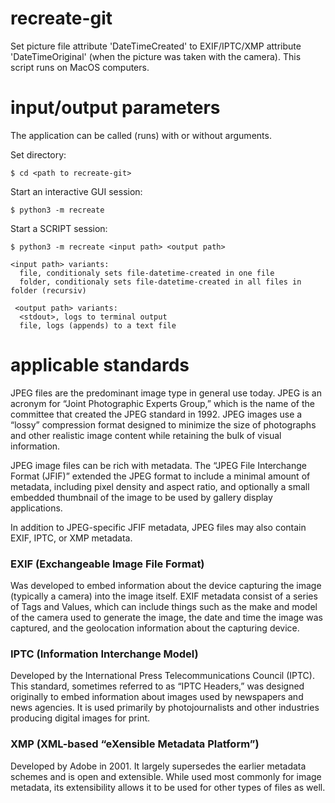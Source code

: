 # recreate-git
Set picture file attribute 'DateTimeCreated' to EXIF/IPTC/XMP attribute 'DateTimeOriginal' (when the picture was taken with the camera). This script runs on MacOS computers.

# input/output parameters
The application can be called (runs) with or without arguments.

Set directory:

`$ cd <path to recreate-git>`

Start an interactive GUI session:

`$ python3 -m recreate` 
    
Start a SCRIPT session:

`$ python3 -m recreate <input path> <output path>` 

    <input path> variants:
      file, conditionaly sets file-datetime-created in one file
      folder, conditionaly sets file-datetime-created in all files in folder (recursiv)
     
     <output path> variants:
      <stdout>, logs to terminal output
      file, logs (appends) to a text file

# applicable standards
JPEG files are the predominant image type in general use today. JPEG is an acronym for “Joint Photographic Experts Group,” which is the name of the committee that created the JPEG standard in 1992. JPEG images use a “lossy” compression format designed to minimize the size of photographs and other realistic image content while retaining the bulk of visual information.

JPEG image files can be rich with metadata. The “JPEG File Interchange Format (JFIF)” extended the JPEG format to include a minimal amount of metadata, including pixel density and aspect ratio, and optionally a small embedded thumbnail of the image to be used by gallery display applications.

In addition to JPEG-specific JFIF metadata, JPEG files may also contain EXIF, IPTC, or XMP metadata.

### EXIF (Exchangeable Image File Format) 
Was developed to embed information about the device capturing the image (typically a camera) into the image itself. EXIF metadata consist of a series of Tags and Values, which can include things such as the make and model of the camera used to generate the image, the date and time the image was captured, and the geolocation information about the capturing device.

### IPTC (Information Interchange Model) 
Developed by the International Press Telecommunications Council (IPTC). This standard, sometimes referred to as “IPTC Headers,” was designed originally to embed information about images used by newspapers and news agencies. It is used primarily by photojournalists and other industries producing digital images for print.

### XMP (XML-based “eXensible Metadata Platform”) 
Developed by Adobe in 2001. It largely supersedes the earlier metadata schemes and is open and extensible. While used most commonly for image metadata, its extensibility allows it to be used for other types of files as well.

